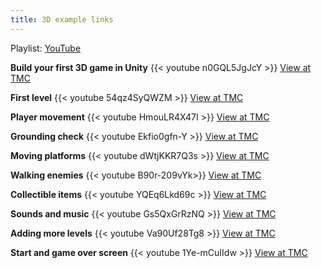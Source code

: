 ```yaml
---
title: 3D example links
---
```


Playlist: [YouTube](https://www.youtube.com/playlist?list=PLrnPJCHvNZuB5ATsJZLKX3AW4V9XaIV9b)

**Build your first 3D game in Unity**
{{< youtube n0GQL5JgJcY >}}
[View at TMC](https://tmccatholiceduau-my.sharepoint.com/personal/aknight_tmc_catholic_edu_au/_layouts/15/stream.aspx?id=%2Fpersonal%2Faknight%5Ftmc%5Fcatholic%5Fedu%5Fau%2FDocuments%2Fvideo%2F3dPlatformer%2F01%20Build%20Your%20First%203D%20Game%20in%20Unity%20｜%20Unity%20Beginner%20Tutorial%20%5Bn0GQL5JgJcY%5D%2Emp4&referrer=StreamWebApp%2EWeb&referrerScenario=AddressBarCopied%2Eview%2E7b45b4af%2Db452%2D4f96%2Da77b%2Df33c35950eac)

**First level**
{{< youtube 54qz4SyQWZM >}}
[View at TMC](https://tmccatholiceduau-my.sharepoint.com/personal/aknight_tmc_catholic_edu_au/_layouts/15/stream.aspx?id=%2Fpersonal%2Faknight%5Ftmc%5Fcatholic%5Fedu%5Fau%2FDocuments%2Fvideo%2F3dPlatformer%2F02%20First%20Level%20｜%20Build%20Your%20First%203D%20Game%20in%20Unity%20%232%20%5B54qz4SyQWZM%5D%2Emp4&referrer=StreamWebApp%2EWeb&referrerScenario=AddressBarCopied%2Eview%2Ecb4d3a9f%2Db5f9%2D469a%2D8a62%2D683df08514d2)

**Player movement**
{{< youtube HmouLR4X47I >}}
[View at TMC](https://tmccatholiceduau-my.sharepoint.com/personal/aknight_tmc_catholic_edu_au/_layouts/15/stream.aspx?id=%2Fpersonal%2Faknight%5Ftmc%5Fcatholic%5Fedu%5Fau%2FDocuments%2Fvideo%2F3dPlatformer%2F03%20Player%20Movement%20｜%20Build%20Your%20First%203D%20Game%20in%20Unity%20%233%20%5BHmouLR4X47I%5D%2Emp4&referrer=StreamWebApp%2EWeb&referrerScenario=AddressBarCopied%2Eview%2Ed794cd94%2D1245%2D47a0%2Daca6%2D261f9e753fcc)

**Grounding check**
{{< youtube Ekfio0gfn-Y >}}
[View at TMC](https://tmccatholiceduau-my.sharepoint.com/personal/aknight_tmc_catholic_edu_au/_layouts/15/stream.aspx?id=%2Fpersonal%2Faknight%5Ftmc%5Fcatholic%5Fedu%5Fau%2FDocuments%2Fvideo%2F3dPlatformer%2F04%20Grounding%20Check%20｜%20Build%20Your%20First%203D%20Game%20in%20Unity%20%234%20%5BEkfio0gfn%2DY%5D%2Emp4&referrer=StreamWebApp%2EWeb&referrerScenario=AddressBarCopied%2Eview%2E8a05340a%2D640c%2D49e4%2Db1a1%2D2adcab87a01f)

**Moving platforms**
{{< youtube dWtjKKR7Q3s >}}
[View at TMC](https://tmccatholiceduau-my.sharepoint.com/personal/aknight_tmc_catholic_edu_au/_layouts/15/stream.aspx?id=%2Fpersonal%2Faknight%5Ftmc%5Fcatholic%5Fedu%5Fau%2FDocuments%2Fvideo%2F3dPlatformer%2F05%20Moving%20Platforms%20｜%20Build%20Your%20First%203D%20Game%20in%20Unity%20%235%20%5BdWtjKKR7Q3s%5D%2Emp4&referrer=StreamWebApp%2EWeb&referrerScenario=AddressBarCopied%2Eview%2E29d3b572%2Dbd06%2D47e9%2D967f%2D351916162955)

**Walking enemies**
{{< youtube B90r-209vYk>}}
[View at TMC](https://tmccatholiceduau-my.sharepoint.com/personal/aknight_tmc_catholic_edu_au/_layouts/15/stream.aspx?id=%2Fpersonal%2Faknight%5Ftmc%5Fcatholic%5Fedu%5Fau%2FDocuments%2Fvideo%2F3dPlatformer%2F06%20Walking%20Enemies%20｜%20Build%20Your%20First%203D%20Game%20in%20Unity%20%236%20%5BB90r%2D209vYk%5D%2Emp4&referrer=StreamWebApp%2EWeb&referrerScenario=AddressBarCopied%2Eview%2Ee00f08d8%2D9bb0%2D49e0%2Db323%2D7ac2a697da15)

**Collectible items**
{{< youtube YQEq6Lkd69c >}}
[View at TMC](https://tmccatholiceduau-my.sharepoint.com/personal/aknight_tmc_catholic_edu_au/_layouts/15/stream.aspx?id=%2Fpersonal%2Faknight%5Ftmc%5Fcatholic%5Fedu%5Fau%2FDocuments%2Fvideo%2F3dPlatformer%2F07%20Collectible%20Items%20｜%20Build%20Your%20First%203D%20Game%20in%20Unity%20%237%20%5BYQEq6Lkd69c%5D%2Emp4&referrer=StreamWebApp%2EWeb&referrerScenario=AddressBarCopied%2Eview%2E399e0be0%2Db47d%2D4079%2D928f%2Ddb5396e8a70a)

**Sounds and music**
{{< youtube Gs5QxGrRzNQ >}}
[View at TMC](https://tmccatholiceduau-my.sharepoint.com/personal/aknight_tmc_catholic_edu_au/_layouts/15/stream.aspx?id=%2Fpersonal%2Faknight%5Ftmc%5Fcatholic%5Fedu%5Fau%2FDocuments%2Fvideo%2F3dPlatformer%2F08%20Sounds%20%26%20Music%20｜%20Build%20Your%20First%203D%20Game%20in%20Unity%20%238%20%5BGs5QxGrRzNQ%5D%2Emp4&referrer=StreamWebApp%2EWeb&referrerScenario=AddressBarCopied%2Eview%2E422223a6%2D84b0%2D4fdf%2Db926%2D0fc1118ac661)

**Adding more levels**
{{< youtube Va90Uf28Tg8 >}}
[View at TMC](https://tmccatholiceduau-my.sharepoint.com/personal/aknight_tmc_catholic_edu_au/_layouts/15/stream.aspx?id=%2Fpersonal%2Faknight%5Ftmc%5Fcatholic%5Fedu%5Fau%2FDocuments%2Fvideo%2F3dPlatformer%2F09%20Adding%20More%20Levels%20｜%20Build%20Your%20First%203D%20Game%20in%20Unity%20%239%20%5BVa90Uf28Tg8%5D%2Emp4&referrer=StreamWebApp%2EWeb&referrerScenario=AddressBarCopied%2Eview%2E20132916%2D08eb%2D4b10%2Db61a%2Dc013a5932557)

**Start and game over screen**
{{< youtube 1Ye-mCuIIdw >}}
[View at TMC](https://tmccatholiceduau-my.sharepoint.com/personal/aknight_tmc_catholic_edu_au/_layouts/15/stream.aspx?id=%2Fpersonal%2Faknight%5Ftmc%5Fcatholic%5Fedu%5Fau%2FDocuments%2Fvideo%2F3dPlatformer%2F10%20Start%20%26%20Game%20Over%20Screen%20｜%20Build%20Your%20First%203D%20Game%20in%20Unity%20%2310%20%5B1Ye%2DmCuIIdw%5D%2Emp4&referrer=StreamWebApp%2EWeb&referrerScenario=AddressBarCopied%2Eview%2E0e141ef3%2D6bae%2D4a15%2D9829%2D76ab0024fa82)
